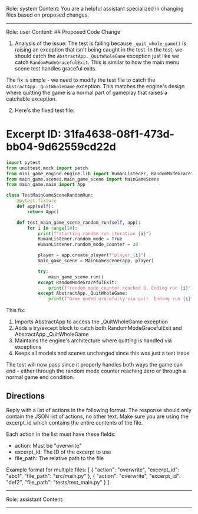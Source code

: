 Role: system
Content: You are a helpful assistant specialized in changing files based on proposed changes.
__________________
Role: user
Content: ## Proposed Code Change
1. Analysis of the issue:
The test is failing because `_quit_whole_game()` is raising an exception that isn't being caught in the test. In the test, we should catch the `AbstractApp._QuitWholeGame` exception just like we catch `RandomModeGracefulExit`. This is similar to how the main menu scene test handles graceful exits.

The fix is simple - we need to modify the test file to catch the `AbstractApp._QuitWholeGame` exception. This matches the engine's design where quitting the game is a normal part of gameplay that raises a catchable exception.

2. Here's the fixed test file:

# Excerpt ID: 31fa4638-08f1-473d-bb04-9d62559cd22d
```python main_game/tests/test_main_game_scene.py
import pytest
from unittest.mock import patch
from mini_game_engine.engine.lib import HumanListener, RandomModeGracefulExit, AbstractApp
from main_game.scenes.main_game_scene import MainGameScene
from main_game.main import App

class TestMainGameSceneRandomRun:
    @pytest.fixture
    def app(self):
        return App()

    def test_main_game_scene_random_run(self, app):
        for i in range(10):
            print(f"starting random run iteration {i}")
            HumanListener.random_mode = True
            HumanListener.random_mode_counter = 30

            player = app.create_player(f"player_{i}")
            main_game_scene = MainGameScene(app, player)

            try:
                main_game_scene.run()
            except RandomModeGracefulExit:
                print(f"random_mode_counter reached 0. Ending run {i}")
            except AbstractApp._QuitWholeGame:
                print(f"Game ended gracefully via quit. Ending run {i}")
```

This fix:
1. Imports AbstractApp to access the _QuitWholeGame exception
2. Adds a try/except block to catch both RandomModeGracefulExit and AbstractApp._QuitWholeGame
3. Maintains the engine's architecture where quitting is handled via exceptions
4. Keeps all models and scenes unchanged since this was just a test issue

The test will now pass since it properly handles both ways the game can end - either through the random mode counter reaching zero or through a normal game end condition.

## Directions
Reply with a list of actions in the following format. The response should only contain the JSON list of actions, no other text.
Make sure you are using the excerpt_id which contains the entire contents of the file.

Each action in the list must have these fields:
- action: Must be "overwrite"
- excerpt_id: The ID of the excerpt to use
- file_path: The relative path to the file

Example format for multiple files:
[
    {
        "action": "overwrite",
        "excerpt_id": "abc1",
        "file_path": "src/main.py"
    },
    {
        "action": "overwrite",
        "excerpt_id": "def2",
        "file_path": "tests/test_main.py"
    }
]
__________________
Role: assistant
Content: 
__________________
